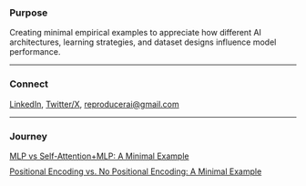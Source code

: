 ### Purpose
Creating minimal empirical examples to appreciate how different AI architectures, learning strategies, and dataset designs influence model performance.

---

### Connect
<a href="https://www.linkedin.com/in/minhaj-uddin-ansari-040573160/" target="_blank">LinkedIn</a>,
<a href="https://x.com/minhajansari_" target="_blank">Twitter/X</a>,
<a href="mailto:reproducerai@gmail.com">reproducerai@gmail.com</a>

---

### Journey

<div style="display: flex; flex-direction: column; gap: 10px;">
<a href="transformers_vs_mlps.html" target="_blank">
  MLP vs Self-Attention+MLP: A Minimal Example
</a>
<a href="transformers_pe_vs_no_pe.html" target="_blank">
  Positional Encoding vs. No Positional Encoding: A Minimal Example
</a>
</div>


